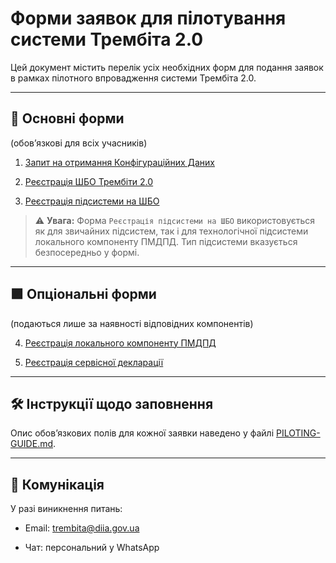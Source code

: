 # Форми заявок для пілотування системи Трембіта 2.0

Цей документ містить перелік усіх необхідних форм для подання заявок в рамках пілотного впровадження системи Трембіта 2.0.

---

## 🔹 Основні форми

(обов’язкові для всіх учасників)

1. [Запит на отримання Конфігураційних Даних](https://forms.gle/2CHfj58AjEY6L4aZ8)

2. [Реєстрація ШБО Трембіти 2.0](https://forms.gle/fsD3osa9rzXihcLU9)

3. [Реєстрація підсистеми на ШБО](https://forms.gle/wwUE9cZ4PDqEnGnm6)

> ⚠️ **Увага:** Форма ```Реєстрація підсистеми на ШБО``` використовується як для звичайних підсистем, так і для технологічної підсистеми локального компоненту ПМДПД. Тип підсистеми вказується безпосередньо у формі.

---

## 🟪 Опціональні форми

(подаються лише за наявності відповідних компонентів)

4. [Реєстрація локального компоненту ПМДПД](https://forms.gle/nkLd1HszPkVewfem7)

5. [Реєстрація сервісної декларації](https://forms.gle/cxsfYUiDmwFcqspq7)

---

## 🛠 Інструкції щодо заповнення

Опис обов’язкових полів для кожної заявки наведено у файлі [PILOTING-GUIDE.md](PILOTING-GUIDE.md/#form-fields).

---

## 📩 Комунікація

У разі виникнення питань:

- Email: trembita@diia.gov.ua

- Чат: персональний у WhatsApp
